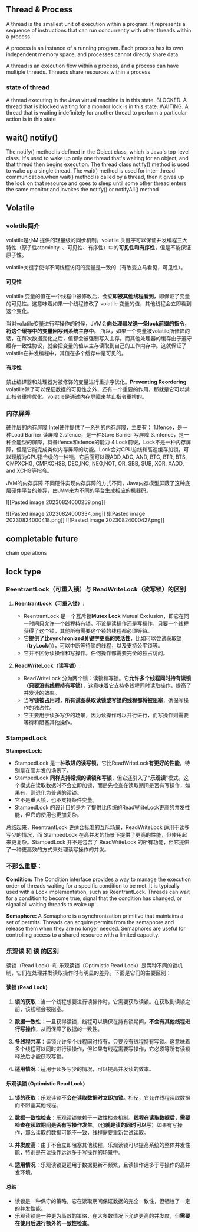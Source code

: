 ## Thread & Process
A thread is the smallest unit of execution within a program.  It represents a sequence of instructions that can run concurrently with other threads within a process.

A process is an instance of a running program. Each process has its own independent memory space, and processes cannot directly share data.

A thread is an execution flow within a process, and a process can have multiple threads. Threads share resources within a process

### state of thread
A thread executing in the Java virtual machine is in this state. BLOCKED. A thread that is blocked waiting for a monitor lock is in this state. WAITING. A thread that is waiting indefinitely for another thread to perform a particular action is in this state
## wait() notify()
The notify() method is defined in the Object class, which is Java's top-level class. It's used to wake up only one thread that's waiting for an object, and that thread then begins execution. The thread class notify() method is used to wake up a single thread.
The wait() method is used for inter-thread communication.when wait() method is called by a thread, then it gives up the lock on that resource and goes to sleep until some other thread enters the same monitor and invokes the notify() or notifyAll() method



## Volatile
### volatile简介
volatile是小M 提供的轻量级的同步机制。volatile 关键字可以保证并发编程三大特性（原子性atomicity. 、可见性、有序性）中的**可见性和有序性**，但是不能保证原子性。

volatile关键字使得不同线程访问的变量是一致的（有改变立马看见，可见性）。

#### 可见性
volatile 变量的值在一个线程中被修改后，**会立即被其他线程看到**，即保证了变量的可见性。这意味着如果一个线程修改了 volatile 变量的值，其他线程会立即看到这个变化。

当对volatile变量进行写操作的时候，JVM会**向处理器发送一条lock前缀的指令，将这个缓存中的变量回写到系统主存中**。
所以，如果一个变量被volatile所修饰的话，在每次数据变化之后，值都会被强制写入主存。而其他处理器的缓存由于遵守缓存一致性协议，就会把变量的值从主存读取到自己的工作内存中。这就保证了volatile在并发编程中，其值在多个缓存中是可见的。

#### 有序性
禁止编译器和处理器对被修饰的变量进行重排序优化。**Preventing Reordering**
volatille除了可以保证数据的可见性之外，还有一个重要的作用，那就是它可以禁止指令重排优化。volatile是通过内存屏障来禁止指令重排的。

### 内存屏障
硬件层的内存屏障
Intel硬件提供了一系列的内存屏障，主要有：
1.lfence，是一种Load Barrier 读屏障
2.sfence，是一种Store Barrier 写屏障
3.mfence，是一种全能型的屏障，具备ifence和sfence的能力
4.Lock前缀，Lock不是一种内存屏障，但是它能完成类似内存屏障的功能。Lock会对CPU总线和高速缓存加锁，可以理解为CPU指令级的一种锁。它后面可以跟ADD,ADC, AND, BTC, BTR, BTS, CMPXCHG, CMPXCHSB, DEC,INC, NEG,NOT, OR, SBB, SUB, XOR, XADD, and XCHG等指令。

JVM的内存屏障
不同硬件实现内存屏障的方式不同，Java内存模型屏蔽了这种底层硬件平台的差异，由JVM来为不同的平台生成相应的机器码。

![[Pasted image 20230824000259.png]]

![[Pasted image 20230824000334.png]]
![[Pasted image 20230824000418.png]]
![[Pasted image 20230824000427.png]]


## completable future
chain operations 

## lock type

### ReentrantLock（可重入锁）与 ReadWriteLock（读写锁）的区别

1. **ReentrantLock（可重入锁）**:
   - ReentrantLock 是一个互斥锁**Mutex Lock** Mutual Exclusion，即它在同一时间只允许一个线程持有锁。不论是读操作还是写操作，只要一个线程获得了这个锁，其他所有需要这个锁的线程都必须等待。
   - 它**提供了比synchronized关键字更高的灵活性**，比如可以尝试获取锁（**tryLock()**），可以中断等待锁的线程，以及支持公平锁等。
   - 它并不区分读操作和写操作。任何操作都需要完全的独占访问。

2. **ReadWriteLock（读写锁）**:
   - ReadWriteLock 分为两个锁：读锁和写锁。它**允许多个线程同时持有读锁（只要没有线程持有写锁）**，这意味着它支持多线程同时读取操作，提高了并发读的效率。
   - 当**写锁被占用时，所有试图获取读锁或写锁的线程都将被阻塞**，确保写操作的独占性。
   - 它主要用于读多写少的场景，因为读操作可以并行进行，而写操作则需要等待和阻塞其他操作。

### StampedLock 

**StampedLock**:
  - StampedLock 是一种**改进的读写锁**，它比ReadWriteLock**有更好的性能**，特别是在高并发的场景下。
  - StampedLock **同样支持常规的读锁和写锁**，但它还引入了“**乐观读**”模式。这个模式在读取数据时不会立即加锁，而是先检查在读取期间是否有写操作，如果有，则退化为普通的读锁。
  - 它不是重入锁，也不支持条件变量。
  - StampedLock 的设计目的是为了提供比传统的ReadWriteLock更高的并发性能，但它的使用也更加复杂。

总结起来，ReentrantLock 更适合标准的互斥场景，ReadWriteLock 适用于读多写少的情况，而 StampedLock 在高并发的场景下提供了更高的性能，但使用起来更复杂。StampedLock 并不是包含了 ReadWriteLock 的所有功能，但它提供了一种更高效的方式来处理读写操作的并发。


### 不那么重要：
**Condition:** The Condition interface provides a way to manage the execution order of threads waiting for a specific condition to be met. It is typically used with a Lock implementation, such as ReentrantLock. Threads can wait for a condition to become true, signal that the condition has changed, or signal all waiting threads to wake up.

**Semaphore:** A Semaphore is a synchronization primitive that maintains a set of permits. Threads can acquire permits from the semaphore and release them when they are no longer needed. Semaphores are useful for controlling access to a shared resource with a limited capacity.


### 乐观读 和 读 的区别

读锁（Read Lock）和 乐观读锁（Optimistic Read Lock）是两种不同的锁机制，它们在处理并发读取操作时有明显的差异。下面是它们的主要区别：

#### 读锁 (Read Lock)

1. **锁的获取**：当一个线程想要进行读操作时，它需要获取读锁。在获取到读锁之前，该线程会被阻塞。

2. **数据一致性**：一旦获得读锁，线程可以确保在持有锁期间，**不会有其他线程进行写操作**，从而保障了数据的一致性。

3. **多线程共享**：读锁允许多个线程同时持有，只要没有线程持有写锁。这意味着多个线程可以同时进行读操作，但如果有线程需要写操作，它必须等所有读锁释放后才能获取写锁。

4. **适用情况**：适用于读多写少的情况，可以提高并发读的效率。

#### 乐观读锁 (Optimistic Read Lock)

1. **锁的获取**：乐观读锁**不会在读取数据时立即加锁**。相反，它允许线程读取数据而不阻塞其他线程。

2. **数据一致性检查**：乐观读锁依赖于一致性检查机制。**线程在读取数据后，需要检查在读取期间是否有写操作发生**。（**也就是读的同时可以写**）如果有写操作，那么读取的数据可能不一致，线程需要重新尝试读取。

3. **并发度高**：由于不会立即阻塞其他线程，乐观读锁可以提高系统的整体并发性能，特别是在读操作远远多于写操作的场景中。

4. **适用情况**：乐观读锁更适用于数据更新不频繁，且读操作远多于写操作的高并发环境。

#### 总结

- 读锁是一种保守的策略，它在读取期间保证数据的完全一致性，但牺牲了一定的并发性能。
- 乐观读锁是一种更为高效的策略，在大多数情况下允许更高的并发度，但**需要在使用后进行额外的一致性检查**。

